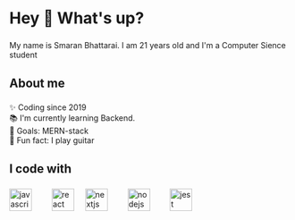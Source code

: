 <h1 align="left">Hey 👋 What's up?</h1>

###

<p align="left">My name is Smaran Bhattarai. I am 21 years old and I'm a Computer Sience student</p>

###

<h2 align="left">About me</h2>

###

<p align="left">✨ Coding since 2019<br>📚 I'm currently learning Backend.<br>🎯 Goals: MERN-stack<br>🎲 Fun fact: I play guitar</p>

###

<h2 align="left">I code with</h2>

###

<div align="left">
  <img src="https://cdn.jsdelivr.net/gh/devicons/devicon/icons/javascript/javascript-original.svg" height="40" alt="javascript logo"  />
  <img width="12" />
  
  <img width="12" />
  <img src="https://cdn.jsdelivr.net/gh/devicons/devicon/icons/react/react-original.svg" height="40" alt="react logo"  />
  <img width="12" />
  <img src="https://static.cdnlogo.com/logos/n/49/node-js.svg" height="40" alt="nextjs logo"  />
  <img width="12" />

  <img width="12" />
  <img src="https://static.cdnlogo.com/logos/p/3/python.svg" height="40" alt="nodejs logo"  />
  <img width="12" />
  
  <img width="12" />
  <img src="https://static.cdnlogo.com/logos/j/86/java.svg" height="40" alt="jest logo"  />
</div>

###
